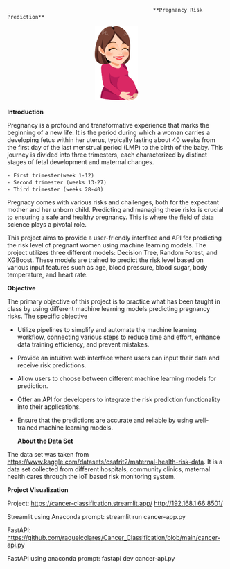                                                    **Pregnancy Risk Prediction**
                                                   

<p align="center">
    <img width="100" src="img.png">
</p>

**Introduction**


Pregnancy is a profound and transformative experience that marks the beginning of a new life. It is the period during which a woman carries a developing fetus within her uterus, typically lasting about 40 weeks from the first day of the last menstrual period (LMP) to the birth of the baby. This journey is divided into three trimesters, each characterized by distinct stages of fetal development and maternal changes.


    - First trimester(week 1-12)
    - Second trimester (weeks 13-27)
    - Third trimester (weeks 28-40)

Pregnacy comes with various risks and challenges, both for the expectant mother and her unborn child. Predicting and managing these risks is crucial to ensuring a safe and healthy pregnancy. This is where the field of data science plays a pivotal role.

This project aims to provide a user-friendly interface and API for predicting the risk level of pregnant women using machine learning models. The project utilizes three different models: Decision Tree, Random Forest, and XGBoost. These models are trained to predict the risk level based on various input features such as age, blood pressure, blood sugar, body temperature, and heart rate. 


**Objective**


The primary objective of this project is to practice what has been taught in class by using different machine learning models predicting pregnancy risks.
The specific objective
- Utilize pipelines to simplify and automate the machine learning workflow, connecting various steps to reduce time and effort, enhance data training efficiency, and prevent mistakes.
- Provide an intuitive web interface where users can input their data and receive risk predictions.
- Allow users to choose between different machine learning models for prediction.
- Offer an API for developers to integrate the risk prediction functionality into their applications.
- Ensure that the predictions are accurate and reliable by using well-trained machine learning models.



  **About the Data Set**

The data set was taken from https://www.kaggle.com/datasets/csafrit2/maternal-health-risk-data. It is a data set collected from different hospitals, community clinics, maternal health cares through the IoT based risk monitoring system.




  **Project Visualization**
  
Project: https://cancer-classification.streamlit.app/
http://192.168.1.66:8501/

Streamlit using Anaconda prompt: streamlit run cancer-app.py

FastAPI: https://github.com/raquelcolares/Cancer_Classification/blob/main/cancer-api.py

FastAPI using anaconda prompt: fastapi dev cancer-api.py
